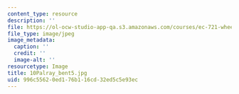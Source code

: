 ```yaml
---
content_type: resource
description: ''
file: https://ol-ocw-studio-app-qa.s3.amazonaws.com/courses/ec-721-wheelchair-design-in-developing-countries-spring-2009/996c55620ed176b116cd32ed5c5e93ec_10Palray_bent5.jpg
file_type: image/jpeg
image_metadata:
  caption: ''
  credit: ''
  image-alt: ''
resourcetype: Image
title: 10Palray_bent5.jpg
uid: 996c5562-0ed1-76b1-16cd-32ed5c5e93ec
---
```

